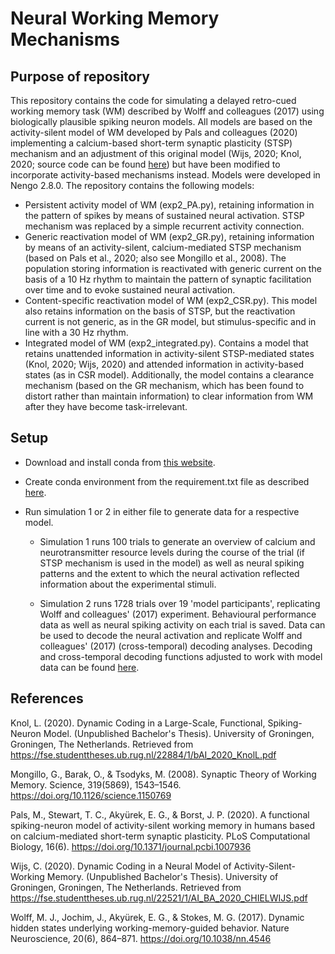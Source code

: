 # Neural Working Memory Mechanisms

## Purpose of repository
This repository contains the code for simulating a delayed retro-cued working memory task (WM) described by Wolff and colleagues (2017) using biologically plausible spiking neuron models. All models are based on the activity-silent model of WM developed by Pals and colleagues (2020) implementing a calcium-based short-term synaptic plasticity (STSP) mechanism and an adjustment of this original model (Wijs, 2020; Knol, 2020; source code can be found [here](https://github.com/ChielWijs/Dynamic-Coding-in-Working-Memory)) but have been modified to incorporate activity-based mechanisms instead. Models were developed in Nengo 2.8.0. The repository contains the following models: 

- Persistent activity model of WM (exp2_PA.py), retaining information in the pattern of spikes by means of sustained neural activation. STSP mechanism was replaced by a simple recurrent activity connection.
- Generic reactivation model of WM (exp2_GR.py), retaining information by means of an activity-silent, calcium-mediated STSP mechanism (based on Pals et al., 2020; also see Mongillo et al., 2008). The population storing information is reactivated with generic current on the basis of a 10 Hz rhythm to maintain the pattern of synaptic facilitation over time and to evoke sustained neural activation. 
- Content-specific reactivation model of WM (exp2_CSR.py). This model also retains information on the basis of STSP, but the reactivation current is not generic, as in the GR model, but stimulus-specific and in line with a 30 Hz rhythm.
- Integrated model of WM (exp2_integrated.py). Contains a model that retains unattended information in activity-silent STSP-mediated states (Knol, 2020; Wijs, 2020) and attended information in activity-based states (as in CSR model). Additionally, the model contains a clearance mechanism (based on the GR mechanism, which has been found to distort rather than maintain information) to clear information from WM after they have become task-irrelevant.

## Setup
- Download and install conda from [this website](https://docs.anaconda.com/anaconda/install/index.html).

- Create conda environment from the requirement.txt file as described [here](https://conda.io/projects/conda/en/latest/user-guide/tasks/manage-environments.html#building-identical-conda-environments). 

- Run simulation 1 or 2 in either file to generate data for a respective model. 

    - Simulation 1 runs 100 trials to generate an overview of calcium and neurotransmitter resource levels during the course of the trial (if STSP mechanism is used in the model) as well as neural spiking patterns and the extent to which the neural activation reflected information about the experimental stimuli.
    
    - Simulation 2 runs 1728 trials over 19 'model participants', replicating Wolff and colleagues' (2017) experiment. Behavioural performance data as well as neural spiking activity on each trial is saved. Data can be used to decode the neural activation and replicate Wolff and colleagues' (2017) (cross-temporal) decoding analyses. Decoding and cross-temporal decoding functions adjusted to work with model data can be found [here](https://github.com/Valkje/dynamic-coding).

## References
Knol, L. (2020). Dynamic Coding in a Large-Scale, Functional, Spiking-Neuron Model. (Unpublished Bachelor's Thesis). University of Groningen, Groningen, The Netherlands. Retrieved from https://fse.studenttheses.ub.rug.nl/22884/1/bAI_2020_KnolL.pdf

Mongillo, G., Barak, O., & Tsodyks, M. (2008). Synaptic Theory of Working Memory. Science, 319(5869), 1543–1546. https://doi.org/10.1126/science.1150769

Pals, M., Stewart, T. C., Akyürek, E. G., & Borst, J. P. (2020). A functional spiking-neuron model of activity-silent working memory in humans based on calcium-mediated short-term synaptic plasticity. PLoS Computational Biology, 16(6). https://doi.org/10.1371/journal.pcbi.1007936

Wijs, C. (2020). Dynamic Coding in a Neural Model of Activity-Silent-Working Memory. (Unpublished Bachelor's Thesis). University of Groningen, Groningen, The Netherlands. Retrieved from https://fse.studenttheses.ub.rug.nl/22521/1/AI_BA_2020_CHIELWIJS.pdf

Wolff, M. J., Jochim, J., Akyürek, E. G., & Stokes, M. G. (2017). Dynamic hidden states underlying working-memory-guided behavior. Nature Neuroscience, 20(6), 864–871. https://doi.org/10.1038/nn.4546